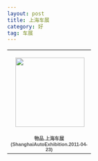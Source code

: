 ```yaml
---
layout: post
title: 上海车展
category: 好
tag: 车展
---
```

<table style="width:194px;"><tr><td align="center" style="height:194px;background:url(https://picasaweb.google.com/s/c/transparent_album_background.gif) no-repeat left"><a href="https://picasaweb.google.com/100176428078475760122/ShanghaiAutoExhibition20110423?authuser=0&feat=embedwebsite"><img src="https://lh6.googleusercontent.com/-MymJV_0oPlI/TbK79ychYNE/AAAAAAAABqE/BceunBBa8dE/s160-c/ShanghaiAutoExhibition20110423.jpg" width="160" height="160" style="margin:1px 0 0 4px;"></a></td></tr><tr><td style="text-align:center;font-family:arial,sans-serif;font-size:11px"><a href="https://picasaweb.google.com/100176428078475760122/ShanghaiAutoExhibition20110423?authuser=0&feat=embedwebsite" style="color:#4D4D4D;font-weight:bold;text-decoration:none;">物品.上海车展(ShanghaiAutoExhibition.2011-04-23)</a></td></tr></table>